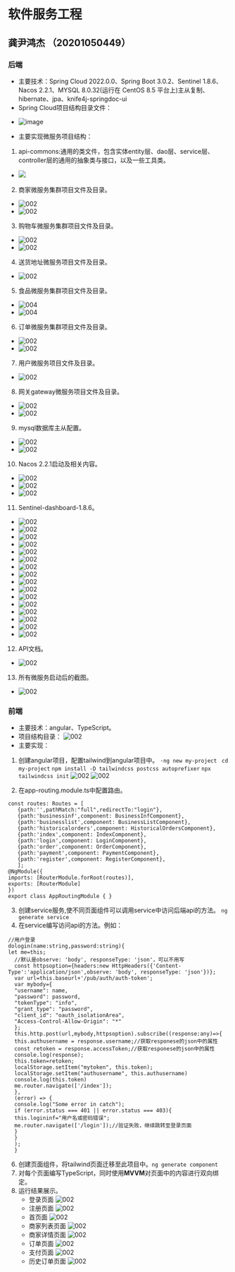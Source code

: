 # 软件服务工程
## 龚尹鸿杰 （20201050449）
### 后端
* 主要技术：Spring Cloud 2022.0.0、Spring Boot 3.0.2、Sentinel 1.8.6、Nacos 2.2.1、MYSQL 8.0.32(运行在 CentOS 8.5 平台上)主从复制、 hibernate、jpa、knife4j-springdoc-ui
* Spring Cloud项目结构目录文件：
- ![image](images/readme/007.jpg)
* 主要实现微服务项目结构：
1. api-commons:通用的类文件，包含实体entity层、dao层、service层、controller层的通用的抽象类与接口，以及一些工具类。
- ![](images/readme/001.jpg)
2. 商家微服务集群项目文件及目录。
- ![002](images/readme/101.jpg)
- ![002](images/readme/102.jpg)
3. 购物车微服务集群项目文件及目录。
- ![002](images/readme/103.jpg)
- ![002](images/readme/104.jpg)
4. 送货地址微服务项目文件及目录。
- ![002](images/readme/105.jpg)
5. 食品微服务集群项目文件及目录。
- ![004](images/readme/106.jpg)
- ![004](images/readme/107.jpg)
6. 订单微服务集群项目文件及目录。
- ![002](images/readme/108.jpg)
- ![002](images/readme/109.jpg)
7. 用户微服务项目文件及目录。
- ![002](images/readme/110.jpg)
8. 网关gateway微服务项目文件及目录。
- ![002](images/readme/111.jpg)
- ![002](images/readme/112.jpg)
9. mysql数据库主从配置。
- ![002](images/readme/113.jpg)
- ![002](images/readme/114.jpg)
10. Nacos 2.2.1启动及相关内容。
- ![002](images/readme/115.jpg)
- ![002](images/readme/116.jpg)
- ![002](images/readme/117.jpg)
11. Sentinel-dashboard-1.8.6。
- ![002](images/readme/118.jpg)
- ![002](images/readme/119.jpg)
- ![002](images/readme/120.jpg)
- ![002](images/readme/121.jpg)
- ![002](images/readme/122.jpg)
- ![002](images/readme/123.jpg)
- ![002](images/readme/124.jpg)
- ![002](images/readme/125.jpg)
- ![002](images/readme/126.jpg)
- ![002](images/readme/127.jpg)
- ![002](images/readme/128.jpg)
- ![002](images/readme/129.jpg)
- ![002](images/readme/130.jpg)
- ![002](images/readme/131.jpg)
- ![002](images/readme/132.jpg)
- ![002](images/readme/133.jpg)
12. API文档。
- ![002](images/readme/134.jpg)
13. 所有微服务启动后的截图。
- ![002](images/readme/135.jpg)

### 前端
* 主要技术：angular、TypeScript。
* 项目结构目录：
  ![002](images/readme/012.jpg)
* 主要实现：
1. 创建angular项目，配置tailwind到angular项目中。
`·ng new my-project`
` cd my-project`
`npm install -D tailwindcss postcss autoprefixer`
 `npx tailwindcss init`
   ![002](images/readme/013.jpg)
   ![002](images/readme/014.jpg)

2. 在app-routing.module.ts中配置路由。
```  
const routes: Routes = [
   {path:'',pathMatch:"full",redirectTo:"login"},
   {path:'businessinf',component: BusinessInfComponent},
   {path:'businesslist',component: BusinessListComponent},
   {path:'historicalorders',component: HistoricalOrdersComponent},
   {path:'index',component: IndexComponent},
   {path:'login',component: LoginComponent},
   {path:'order',component: OrderComponent},
   {path:'payment',component: PaymentComponent},
   {path:'register',component: RegisterComponent},
   ];
@NgModule({
imports: [RouterModule.forRoot(routes)],
exports: [RouterModule]
})
export class AppRoutingModule { }
```  
3. 创建service服务,使不同页面组件可以调用service中访问后端api的方法。
   `ng generate service`
4. 在service编写访问api的方法。例如：
```
//用户登录
dologin(name:string,password:string){
let me=this;
  //默认是observe: 'body', responseType: 'json'，可以不用写
  const httpsoption={headers:new HttpHeaders({'Content-Type':'application/json',observe: 'body', responseType: 'json'})};
  var url=this.baseurl+'/pub/auth/auth-token';
  var mybody={
  "username": name,
  "password": password,
  "tokenType": "info",
  "grant_type": "password",
  "client_id": "oauth_isolationArea",
  "Access-Control-Allow-Origin": "*"
  };
  this.http.post(url,mybody,httpsoption).subscribe((response:any)=>{
  this.authusername = response.username;//获取responese的json中的属性
  const retoken = response.accessToken;//获取responese的json中的属性
  console.log(response);
  this.token=retoken;
  localStorage.setItem("mytoken", this.token);
  localStorage.setItem("authusername", this.authusername)
  console.log(this.token)
  me.router.navigate(['/index']);
  },
  (error) => {
  console.log("Some error in catch");
  if (error.status === 401 || error.status === 403){
  this.logininf="用户名或密码错误";
  me.router.navigate(['/login']);//验证失败，继续跳转至登录页面
  }
  }
  );
  }
```    
6. 创建页面组件，将tailwind页面迁移至此项目中。`ng generate component`
7. 对每个页面编写TypeScript，同时使用**MVVM**对页面中的内容进行双向绑定。
8. 运行结果展示。
    - 登录页面
    ![002](images/readme/015.jpg)
    - 注册页面
    ![002](images/readme/016.jpg)
    - 首页面
    ![002](images/readme/017.jpg)
    - 商家列表页面
    ![002](images/readme/018.jpg)
    - 商家详情页面
    ![002](images/readme/019.jpg)
    - 订单页面
    ![002](images/readme/020.jpg)
    - 支付页面
    ![002](images/readme/021.jpg)
    - 历史订单页面
    ![002](images/readme/022.jpg)



